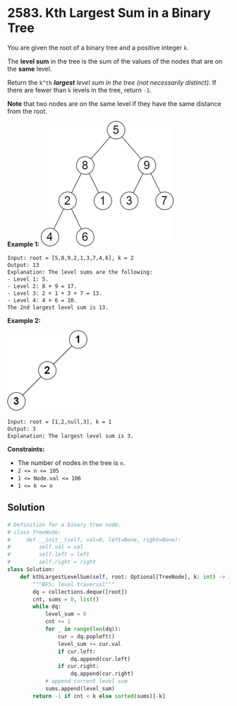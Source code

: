# 2583. Kth Largest Sum in a Binary Tree

You are given the root of a binary tree and a positive integer `k`.

The **level sum** in the tree is the sum of the values of the nodes that are on the **same** level.

Return the `k^th` ***largest** level sum in the tree (not necessarily distinct)*. If there are fewer than `k` levels in the tree, return `-1`.

**Note** that two nodes are on the same level if they have the same distance from the root.


**Example 1:**
![img_33.png](../../Images/img_33.png)

```
Input: root = [5,8,9,2,1,3,7,4,6], k = 2
Output: 13
Explanation: The level sums are the following:
- Level 1: 5.
- Level 2: 8 + 9 = 17.
- Level 3: 2 + 1 + 3 + 7 = 13.
- Level 4: 4 + 6 = 10.
The 2nd largest level sum is 13.
```

**Example 2:**

![img_34.png](../../Images/img_34.png)
```
Input: root = [1,2,null,3], k = 1
Output: 3
Explanation: The largest level sum is 3.
```

**Constraints:**

* The number of nodes in the tree is `n`.
* `2 <= n <= 105`
* `1 <= Node.val <= 106`
* `1 <= k <= n`

## Solution
```python
# Definition for a binary tree node.
# class TreeNode:
#     def __init__(self, val=0, left=None, right=None):
#         self.val = val
#         self.left = left
#         self.right = right
class Solution:
    def kthLargestLevelSum(self, root: Optional[TreeNode], k: int) -> int:
        """BFS; level traversal"""
        dq = collections.deque([root])
        cnt, sums = 0, list()
        while dq:
            level_sum = 0
            cnt += 1
            for _ in range(len(dq)):
                cur = dq.popleft()
                level_sum += cur.val
                if cur.left:
                    dq.append(cur.left)
                if cur.right:
                    dq.append(cur.right)
            # append current level sum
            sums.append(level_sum)
        return -1 if cnt < k else sorted(sums)[-k]
```
